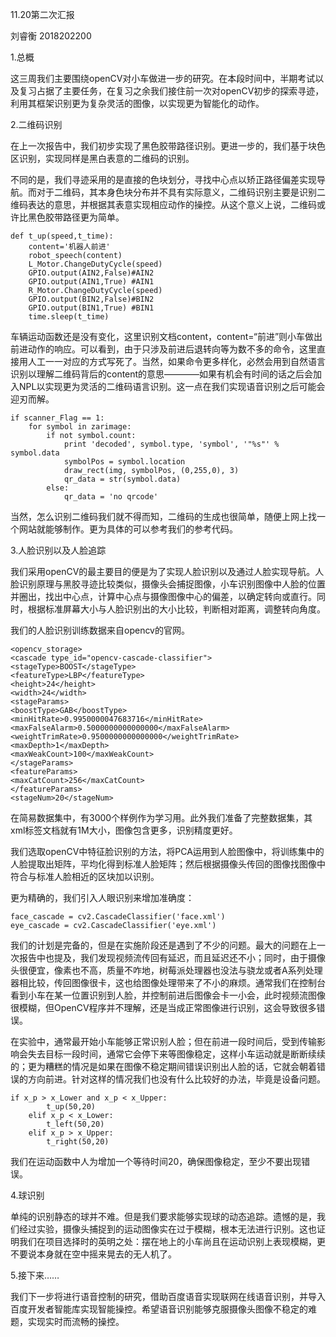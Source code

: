 11.20第二次汇报

刘睿衡 2018202200

1.总概

这三周我们主要围绕openCV对小车做进一步的研究。在本段时间中，半期考试以及复习占据了主要任务，在复习之余我们接住前一次对openCV初步的探索寻迹，利用其框架识别更为复杂灵活的图像，以实现更为智能化的动作。

2.二维码识别

在上一次报告中，我们初步实现了黑色胶带路径识别。更进一步的，我们基于块色区识别，实现同样是黑白表意的二维码的识别。

不同的是，我们寻迹采用的是直接的色块划分，寻找中心点以矫正路径偏差实现导航。而对于二维码，其本身色块分布并不具有实际意义，二维码识别主要是识别二维码表达的意思，并根据其表意实现相应动作的操控。从这个意义上说，二维码或许比黑色胶带路径更为简单。

    def t_up(speed,t_time):
        content='机器人前进'
        robot_speech(content)
        L_Motor.ChangeDutyCycle(speed)
        GPIO.output(AIN2,False)#AIN2
        GPIO.output(AIN1,True) #AIN1
        R_Motor.ChangeDutyCycle(speed)
        GPIO.output(BIN2,False)#BIN2
        GPIO.output(BIN1,True) #BIN1
        time.sleep(t_time)
车辆运动函数还是没有变化，这里识别文档content，content=“前进”则小车做出前进动作的响应。可以看到，由于只涉及前进后退转向等为数不多的命令，这里直接用人工一一对应的方式写死了。当然，如果命令更多样化，必然会用到自然语言识别以理解二维码背后的content的意思————如果有机会有时间的话之后会加入NPL以实现更为灵活的二维码语言识别。这一点在我们实现语音识别之后可能会迎刃而解。

    if scanner_Flag == 1:
        for symbol in zarimage:
            if not symbol.count:
                print 'decoded', symbol.type, 'symbol', '"%s"' % symbol.data
                symbolPos = symbol.location
                draw_rect(img, symbolPos, (0,255,0), 3)
                qr_data = str(symbol.data)
            else:
                qr_data = 'no qrcode'
当然，怎么识别二维码我们就不得而知，二维码的生成也很简单，随便上网上找一个网站就能够制作。更为具体的可以参考我们的参考代码。

3.人脸识别以及人脸追踪

我们采用openCV的最主要目的便是为了实现人脸识别以及通过人脸实现导航。人脸识别原理与黑胶寻迹比较类似，摄像头会捕捉图像，小车识别图像中人脸的位置并圈出，找出中心点，计算中心点与摄像图像中心的偏差，以确定转向或直行。同时，根据标准屏幕大小与人脸识别出的大小比较，判断相对距离，调整转向角度。

我们的人脸识别训练数据来自opencv的官网。

    <opencv_storage>
    <cascade type_id="opencv-cascade-classifier">
    <stageType>BOOST</stageType>
    <featureType>LBP</featureType>
    <height>24</height>
    <width>24</width>
    <stageParams>
    <boostType>GAB</boostType>
    <minHitRate>0.9950000047683716</minHitRate>
    <maxFalseAlarm>0.5000000000000000</maxFalseAlarm>
    <weightTrimRate>0.9500000000000000</weightTrimRate>
    <maxDepth>1</maxDepth>
    <maxWeakCount>100</maxWeakCount>
    </stageParams>
    <featureParams>
    <maxCatCount>256</maxCatCount>
    </featureParams>
    <stageNum>20</stageNum>
在简易数据集中，有3000个样例作为学习用。此外我们准备了完整数据集，其xml标签文档就有1M大小，图像包含更多，识别精度更好。

我们选取openCV中特征脸识别的方法，将PCA运用到人脸图像中，将训练集中的人脸提取出矩阵，平均化得到标准人脸矩阵；然后根据摄像头传回的图像找图像中符合与标准人脸相近的区块加以识别。

更为精确的，我们引入人眼识别来增加准确度：

    face_cascade = cv2.CascadeClassifier('face.xml')
    eye_cascade = cv2.CascadeClassifier('eye.xml')
我们的计划是完备的，但是在实施阶段还是遇到了不少的问题。最大的问题在上一次报告中也提及，我们发现视频流传回有延迟，而且延迟还不小；同时，由于摄像头很便宜，像素也不高，质量不咋地，树莓派处理器也没法与骁龙或者A系列处理器相比较，传回图像很卡，这也给图像处理带来了不小的麻烦。通常我们在控制台看到小车在某一位置识别到人脸，并控制前进后图像会卡一小会，此时视频流图像很模糊，但OpenCV程序并不理解，还是当成正常图像进行识别，这会导致很多错误。

在实验中，通常最开始小车能够正常识别人脸；但在前进一段时间后，受到传输影响会失去目标一段时间，通常它会停下来等图像稳定，这样小车运动就是断断续续的；更为糟糕的情况是如果在图像不稳定期间错误识别出人脸的话，它就会朝着错误的方向前进。针对这样的情况我们也没有什么比较好的办法，毕竟是设备问题。

    if x_p > x_Lower and x_p < x_Upper:
            t_up(50,20)
        elif x_p < x_Lower:
            t_left(50,20)
        elif x_p > x_Upper:
            t_right(50,20)
我们在运动函数中人为增加一个等待时间20，确保图像稳定，至少不要出现错误。

4.球识别

单纯的识别静态的球并不难。但是我们要求能够实现球的动态追踪。遗憾的是，我们经过实验，摄像头捕捉到的运动图像实在过于模糊，根本无法进行识别。这也证明我们在项目选择时的英明之处：摆在地上的小车尚且在运动识别上表现模糊，更不要说本身就在空中摇来晃去的无人机了。

5.接下来……

我们下一步将进行语音控制的研究，借助百度语音实现联网在线语音识别，并导入百度开发者智能库实现智能操控。希望语音识别能够克服摄像头图像不稳定的难题，实现实时而流畅的操控。